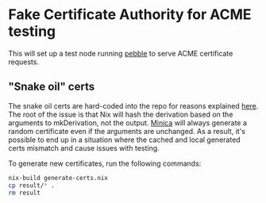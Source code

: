 # Fake Certificate Authority for ACME testing

This will set up a test node running [pebble](https://github.com/letsencrypt/pebble)
to serve ACME certificate requests.

## "Snake oil" certs

The snake oil certs are hard-coded into the repo for reasons explained [here](https://github.com/NixOS/nixpkgs/pull/91121#discussion_r505410235).
The root of the issue is that Nix will hash the derivation based on the arguments
to mkDerivation, not the output. [Minica](https://github.com/jsha/minica) will
always generate a random certificate even if the arguments are unchanged. As a
result, it's possible to end up in a situation where the cached and local
generated certs mismatch and cause issues with testing.

To generate new certificates, run the following commands:

```bash
nix-build generate-certs.nix
cp result/* .
rm result
```
